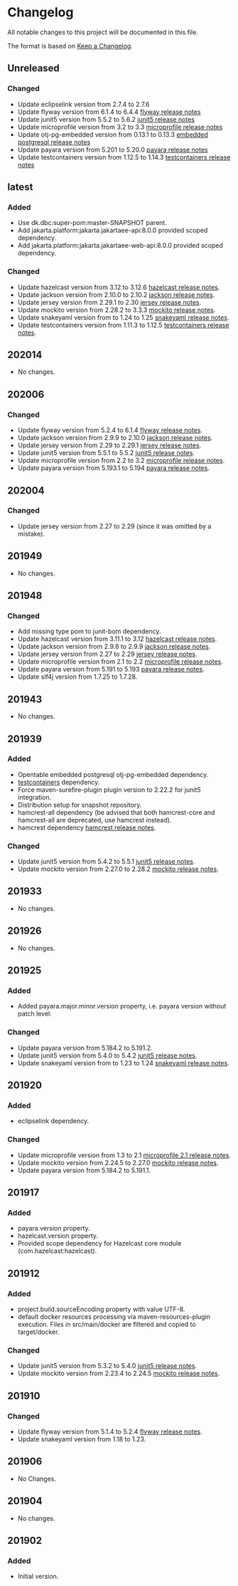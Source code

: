 # Changelog
All notable changes to this project will be documented in this file.

The format is based on [Keep a Changelog](https://keepachangelog.com/en/1.0.0/).

## Unreleased
### Changed
 - Update eclipselink version from 2.7.4 to 2.7.6
 - Update flyway version from 6.1.4 to 6.4.4 [flyway release notes](https://flywaydb.org/documentation/releaseNotes#6.4.4)
 - Update junit5 version from 5.5.2 to 5.6.2 [junit5 release notes](https://junit.org/junit5/docs/current/release-notes/index.html#release-notes-5.6.2)
 - Update microprofile version from 3.2 to 3.3 [microprofile release notes](https://github.com/eclipse/microprofile/releases/tag/3.3)
 - Update otj-pg-embedded version from 0.13.1 to 0.13.3 [embedded postgresql release notes](https://github.com/opentable/otj-pg-embedded/blob/master/CHANGELOG.md)
 - Update payara version from 5.201 to 5.20.0 [payara release notes](https://docs.payara.fish/enterprise/docs/5.20.0/release-notes/release-notes-20-0.html)
 - Update testcontainers version from 1.12.5 to 1.14.3 [testcontainers release notes](https://github.com/testcontainers/testcontainers-java/releases/tag/1.14.3)

## latest
### Added
 - Use dk.dbc:super-pom:master-SNAPSHOT parent.
 - Add jakarta.platform:jakarta.jakartaee-api:8.0.0 provided scoped dependency.
 - Add jakarta.platform:jakarta.jakartaee-web-api:8.0.0 provided scoped dependency.
### Changed
 - Update hazelcast version from 3.12 to 3.12.6 [hazelcast release notes](https://docs.hazelcast.org/docs/rn/#3-12-6).
 - Update jackson version from 2.10.0 to 2.10.2 [jackson release notes](https://github.com/FasterXML/jackson/wiki/Jackson-Release-2.10).
 - Update jersey version from 2.29.1 to 2.30 [jersey release notes](https://github.com/eclipse-ee4j/jersey/releases/tag/2.30).
 - Update mockito version from 2.28.2 to 3.3.3 [mockito release notes](https://github.com/mockito/mockito/blob/release/3.x/doc/release-notes/official.md).
 - Update snakeyaml version from to 1.24 to 1.25 [snakeyaml release notes](https://bitbucket.org/asomov/snakeyaml/wiki/Changes).
 - Update testcontainers version from 1.11.3 to 1.12.5 [testcontainers release notes](https://github.com/testcontainers/testcontainers-java/releases/tag/1.12.5).

## 202014
 - No changes.

## 202006
### Changed
 - Update flyway version from 5.2.4 to 6.1.4 [flyway release notes](https://flywaydb.org/documentation/releaseNotes#6.1.4).
 - Update jackson version from 2.9.9 to 2.10.0 [jackson release notes](https://github.com/FasterXML/jackson/wiki/Jackson-Release-2.10).
 - Update jersey version from 2.29 to 2.29.1 [jersey release notes](https://github.com/eclipse-ee4j/jersey/releases/tag/2.29.1).
 - Update junit5 version from 5.5.1 to 5.5.2 [junit5 release notes](https://junit.org/junit5/docs/current/release-notes/index.html#release-notes-5.5.2).
 - Update microprofile version from 2.2 to 3.2 [microprofile release notes](https://github.com/eclipse/microprofile/releases/tag/3.2).
 - Update payara version from 5.193.1 to 5.194 [payara release notes](https://docs.payara.fish/release-notes/release-notes-194.html).

## 202004
### Changed
 - Update jersey version from 2.27 to 2.29 (since it was omitted by a mistake).

## 201949
 - No changes.

## 201948
### Changed
 - Add missing type pom to junit-bom dependency.
 - Update hazelcast version from 3.11.1 to 3.12 [hazelcast release notes](https://docs.hazelcast.org/docs/rn/#3-12).
 - Update jackson version from 2.9.8 to 2.9.9 [jackson release notes](https://github.com/FasterXML/jackson/wiki/Jackson-Release-2.9.9).
 - Update jersey version from 2.27 to 2.29 [jersey release notes](https://github.com/eclipse-ee4j/jersey/releases/tag/2.29).
 - Update microprofile version from 2.1 to 2.2 [microprofile release notes](https://github.com/eclipse/microprofile/releases/tag/2.2).
 - Update payara version from 5.191 to 5.193 [payara release notes](https://docs.payara.fish/release-notes/release-notes-193.html).
 - Update slf4j version from 1.7.25 to 1.7.28.

## 201943
- No changes.

## 201939
### Added
 - Opentable embedded postgresql otj-pg-embedded dependency.
 - [testcontainers](https://www.testcontainers.org/) dependency.
 - Force maven-surefire-plugin plugin version to 2.22.2 for junit5 integration.
 - Distribution setup for snapshot repository.
 - hamcrest-all dependency (be advised that both hamcrest-core and hamcrest-all are deprecated, use hamcrest instead).
 - hamcrest dependency [hamcrest release notes](http://hamcrest.org/JavaHamcrest/distributables).
### Changed
 - Update junit5 version from 5.4.2 to 5.5.1 [junit5 release notes](https://junit.org/junit5/docs/current/release-notes/index.html#release-notes-5.5.1).
 - Update mockito version from 2.27.0 to 2.28.2 [mockito release notes](https://github.com/mockito/mockito/blob/release/2.x/doc/release-notes/official.md).

## 201933
- No changes.

## 201926
- No changes.

## 201925
### Added
- Added payara.major.minor.version property, i.e. payara version without patch level.
### Changed
- Update payara version from 5.184.2 to 5.191.2.
- Update junit5 version from 5.4.0 to 5.4.2 [junit5 release notes](https://junit.org/junit5/docs/snapshot/release-notes/index.html#release-notes-5.4.2).
- Update snakeyaml version from to 1.23 to 1.24 [snakeyaml release notes](https://bitbucket.org/asomov/snakeyaml/wiki/Changes).

## 201920
### Added
- eclipselink dependency.
### Changed
- Update microprofile version from 1.3 to 2.1 [microprofile 2.1 release notes](https://github.com/eclipse/microprofile/releases/tag/2.1).
- Update mockito version from 2.24.5 to 2.27.0 [mockito release notes](https://github.com/mockito/mockito/blob/release/2.x/doc/release-notes/official.md).
- Update payara version from 5.184.2 to 5.191.1.

## 201917
### Added
- payara.version property.
- hazelcast.version property.
- Provided scope dependency for Hazelcast core module (com.hazelcast:hazelcast).

## 201912
### Added
- project.build.sourceEncoding property with value UTF-8.
- default docker resources processing via maven-resources-plugin execution.
  Files in src/main/docker are filtered and copied to target/docker.
### Changed
- Update junit5 version from 5.3.2 to 5.4.0 [junit5 release notes](https://junit.org/junit5/docs/current/release-notes/index.html#release-notes-5.4.0).
- Update mockito version from 2.23.4 to 2.24.5 [mockito release notes](https://github.com/mockito/mockito/blob/release/2.x/doc/release-notes/official.md).

## 201910
### Changed
- Update flyway version from 5.1.4 to 5.2.4 [flyway release notes](https://flywaydb.org/documentation/releaseNotes#5.2.4).
- Update snakeyaml version from 1.18 to 1.23.

## 201906
- No Changes.

## 201904
- No changes.

## 201902
### Added
- Initial version.
